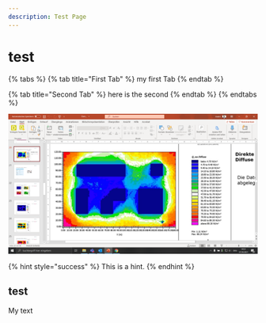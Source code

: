 ```yaml
---
description: Test Page
---
```


# test

{% tabs %}
{% tab title="First Tab" %}
my first Tab
{% endtab %}

{% tab title="Second Tab" %}
here is the second
{% endtab %}
{% endtabs %}

![Image Caption](.gitbook/assets/_strahlung.png)

{% hint style="success" %}
This is a hint.
{% endhint %}

## test

My text



